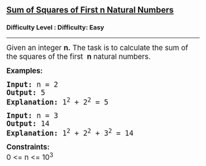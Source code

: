 <h2><a href="https://www.geeksforgeeks.org/problems/sum-of-squares-of-first-n-natural-numbers/1">Sum of Squares of First n Natural Numbers</a></h2><h3>Difficulty Level : Difficulty: Easy</h3><hr><div class="problems_problem_content__Xm_eO"><p><span style="font-size: 14pt;">Given an integer <strong>n.</strong> The task is to calculate the sum of the squares of the first &nbsp;<strong>n</strong> natural numbers.</span></p>
<p><strong><span style="font-size: 14pt;">Examples:</span></strong></p>
<pre><strong><span style="font-size: 14pt;">Input:&nbsp;</span></strong><span style="font-size: 14pt;">n = 2<br><strong>Output:&nbsp;</strong>5<br><strong>Explanation:</strong> 1<sup>2</sup> + 2<sup>2</sup> = 5</span></pre>
<pre><strong><span style="font-size: 14pt;">Input:&nbsp;</span></strong><span style="font-size: 14pt;">n = 3<br><strong>Output: </strong>14<br><strong>Explanation:</strong> 1<sup>2</sup> + 2<sup>2</sup> + 3<sup>2</sup> = 14</span></pre>
<p><span style="font-size: 14pt;"><strong>Constraints:</strong><br>0 &lt;= n &lt;= 10<sup>3</sup></span></p></div>
